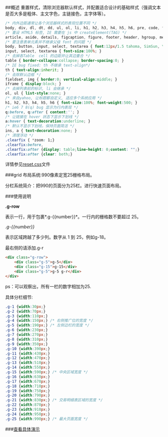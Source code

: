 ##概述
重置样式，清除浏览器默认样式，并配置适合设计的基础样式（强调文本是否大多是粗体、主文字色，主链接色，主字体等）。

```css
/* 内外边距通常让各个浏览器样式的表现位置不同 */
body, div, dl, dt, dd, ul, ol, li, h1, h2, h3, h4, h5, h6, pre, code, form, fieldset, legend, input, textarea, p, blockquote, th, td, hr, button, article, aside, details, figcaption, figure, footer, header, hgroup, menu, nav, section { margin:0; padding:0; }
/* 重设 HTML5 标签, IE 需要在 js 中 createElement(TAG) */
article, aside, details, figcaption, figure, footer, header, hgroup, menu, nav, section { display:block; }
/* 要注意表单元素并不继承父级 font 的问题 */
body, button, input, select, textarea { font:12px/1.5 tahoma, SimSun, \5b8b\4f53; }
input, select, textarea { font-size:100%; }
/* 去掉各Table  cell 的边距并让其边重合 */
table { border-collapse:collapse; border-spacing:0; }
/* IE bug fixed: th 不继承 text-align*/
th { text-align:inherit; }
/* 去除默认边框 */
fieldset, img { border:0; vertical-align:middle; }
iframe { display:block; }
/* 去掉列表前的标识, li 会继承 */
ol, ul { list-style:none; }
/* 来自yahoo, 让标题都自定义, 适应多个系统应用 */
h1, h2, h3, h4, h5, h6 { font-size:100%; font-weight:500; }
/* ie6 7 8(q) bug 显示为行内表现 */
q:before, q:after { content:''; }
/* 让链接在 hover 状态下显示下划线 */
a:hover { text-decoration:underline; }
/* 默认不显示下划线，保持页面简洁 */
ins, a { text-decoration:none; }
/* 清理浮动 */
.clearfix { *zoom: 1;}
.clearfix:before,
.clearfix:after {display: table;line-height: 0;content: "";}
.clearfix:after {clear: both;}
```
详情参见[reset.css](assets/reset.css)文件

###grid 布局系统:990像素定宽25栅格布局。

分栏系统简介：把990的页面分为25栏。进行快速页面布局。

###使用说明

**.g-row**

表示一行，用于包裹*.g-{{number}}*。一行内的栅格数不要超过 25。

*.g-{{number}}*

表示区域跨越了多少列。数字从 1 到 25，例如g-18。

最右侧的请添加.g-r

```html
<div class="g-row">
    <div class="g-5">g-5</div>
    <div class="g-15">g-15</div>
    <div class="g-5">g-5 g-r</div>
</div>
```
ps：可以观察出，所有一栏的数字相加为25.

具体分栏细节:
```css
.g-1 {width:30px;}
.g-2 {width:70px;}
.g-3 {width:110px;}
.g-4 {width:150px;} /* 右侧推广位的宽度 */
.g-5 {width:190px;} /* 左侧边栏的宽度 */
.g-6 {width:230px;}
.g-7 {width:270px;}
.g-8 {width:310px;}
.g-9 {width:350px;}
.g-10 {width:390px;}
.g-11 {width:430px;}
.g-12 {width:470px;}
.g-13 {width:510px;}
.g-14 {width:550px;}
.g-15 {width:590px;} /* 中央区域宽度 */
.g-16 {width:630px;}
.g-17 {width:670px;}
.g-18 {width:710px;}
.g-19 {width:750px;}
.g-20 {width:790px;}
.g-21 {width:830px;} /* 交易明细表区域的宽度 */
.g-22 {width:870px;}
.g-23 {width:910px;}
.g-24 {width:950px;}
.g-25 {width:990px;} /* 最大页面宽度 */
```

###[查看具体演示](examples/g-row.html)

